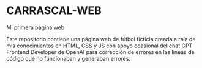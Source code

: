 # CARRASCAL-WEB
Mi primera página web


Este repositorio contiene una página web de fútbol ficticia creada a raíz de mis conocimientos en HTML, CSS y JS con apoyo ocasional del chat GPT Frontend Developer de OpenAI para corrección de errores en las líneas de código que no funcionaban y generaban errores.  
